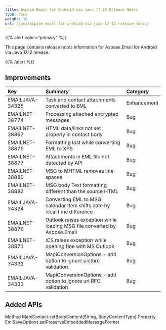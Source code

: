 ```yaml
---
title: Aspose.Email for Android via Java 17.12 Release Notes
type: docs
weight: 10
url: /java/aspose-email-for-android-via-java-17-12-release-notes/
---
```


{{% alert color="primary" %}} 

This page contains release notes information for Aspose.Email for Android via Java 17.12 release.

{{% /alert %}} 
## **Improvements**

|**Key**|**Summary**|**Category**|
| :- | :- | :- |
|EMAILJAVA-34325|Task and contact attachments converted to EML|Enhancement|
|EMAILNET-38774|Processing attached encrypted messages|Bug|
|EMAILNET-38867|HTML data/links not set properly in contact body|Bug|
|EMAILNET-38875|Formatting lost while converting EML to XPS|Bug|
|EMAILNET-38877|Attachments in EML file not detected by API|Bug|
|EMAILNET-38880|MSG to MHTML removes line spaces|Bug|
|EMAILNET-38882|MSG body Text formatting different than the source HTML|Bug|
|EMAILJAVA-34324|Converting EML to MSG calendar Item shifts date by local time difference|Bug|
|EMAILNET-38876|Outlook raises exception while loading MSG file converted by Aspose.Email|Bug|
|EMAILNET-38871|ICS raises exception while opening fine with MS Outlook|Bug|
|EMAILJAVA-34332|MapiConversionOptions - add option to ignore picture validation.|Bug|
|EMAILJAVA-34333|MapiConversionOptions - add option to ignore uri RFC validation|Bug|

## **Added APIs**
Method MapiContact.setBodyContent(String, BodyContentType)
Property EmlSaveOptions.setPreserveEmbeddedMessageFormat
